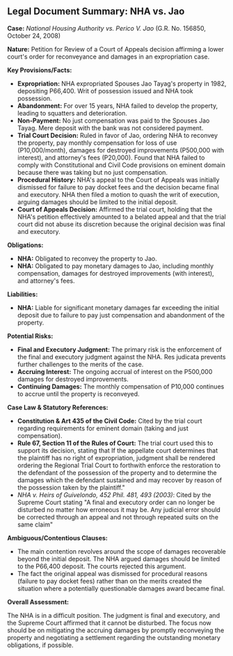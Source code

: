 ## Legal Document Summary: NHA vs. Jao

**Case:** *National Housing Authority vs. Perico V. Jao* (G.R. No. 156850, October 24, 2008)

**Nature:** Petition for Review of a Court of Appeals decision affirming a lower court's order for reconveyance and damages in an expropriation case.

**Key Provisions/Facts:**

*   **Expropriation:** NHA expropriated Spouses Jao Tayag's property in 1982, depositing P66,400. Writ of possession issued and NHA took possession.
*   **Abandonment:** For over 15 years, NHA failed to develop the property, leading to squatters and deterioration.
*   **Non-Payment:** No just compensation was paid to the Spouses Jao Tayag. Mere deposit with the bank was not considered payment.
*   **Trial Court Decision:** Ruled in favor of Jao, ordering NHA to reconvey the property, pay monthly compensation for loss of use (P10,000/month), damages for destroyed improvements (P500,000 with interest), and attorney's fees (P20,000). Found that NHA failed to comply with Constitutional and Civil Code provisions on eminent domain because there was taking but no just compensation.
*   **Procedural History:** NHA's appeal to the Court of Appeals was initially dismissed for failure to pay docket fees and the decision became final and executory. NHA then filed a motion to quash the writ of execution, arguing damages should be limited to the initial deposit.
*   **Court of Appeals Decision:** Affirmed the trial court, holding that the NHA's petition effectively amounted to a belated appeal and that the trial court did not abuse its discretion because the original decision was final and executory.

**Obligations:**

*   **NHA:** Obligated to reconvey the property to Jao.
*   **NHA:** Obligated to pay monetary damages to Jao, including monthly compensation, damages for destroyed improvements (with interest), and attorney's fees.

**Liabilities:**

*   **NHA:** Liable for significant monetary damages far exceeding the initial deposit due to failure to pay just compensation and abandonment of the property.

**Potential Risks:**

*   **Final and Executory Judgment:** The primary risk is the enforcement of the final and executory judgment against the NHA. Res judicata prevents further challenges to the merits of the case.
*   **Accruing Interest:** The ongoing accrual of interest on the P500,000 damages for destroyed improvements.
*   **Continuing Damages:** The monthly compensation of P10,000 continues to accrue until the property is reconveyed.

**Case Law & Statutory References:**

*   **Constitution & Art 435 of the Civil Code:** Cited by the trial court regarding requirements for eminent domain (taking and just compensation).
*   **Rule 67, Section 11 of the Rules of Court:** The trial court used this to support its decision, stating that If the appellate court determines that the plaintiff has no right of expropriation, judgment shall be rendered ordering the Regional Trial Court to forthwith enforce the restoration to the defendant of the possession of the property and to determine the damages which the defendant sustained and may recover by reason of the possession taken by the plaintiff."
*   *NHA v. Heirs of Guivelondo, 452 Phil. 481, 493 (2003)*: Cited by the Supreme Court stating "A final and executory order can no longer be disturbed no matter how erroneous it may be. Any judicial error should be corrected through an appeal and not through repeated suits on the same claim"

**Ambiguous/Contentious Clauses:**

*   The main contention revolves around the scope of damages recoverable beyond the initial deposit. The NHA argued damages should be limited to the P66,400 deposit. The courts rejected this argument.
*   The fact the original appeal was dismissed for procedural reasons (failure to pay docket fees) rather than on the merits created the situation where a potentially questionable damages award became final.

**Overall Assessment:**

The NHA is in a difficult position. The judgment is final and executory, and the Supreme Court affirmed that it cannot be disturbed. The focus now should be on mitigating the accruing damages by promptly reconveying the property and negotiating a settlement regarding the outstanding monetary obligations, if possible.
